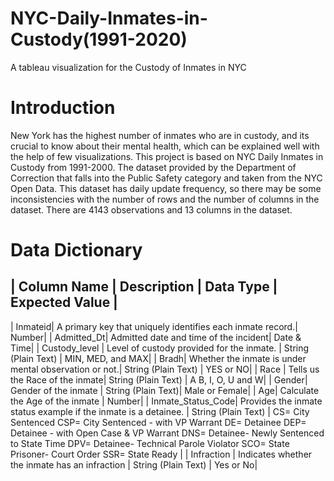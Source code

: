 # NYC-Daily-Inmates-in-Custody(1991-2020)
A tableau visualization for the Custody of Inmates in NYC
# Introduction
New York has the highest number of inmates who are in custody, and its crucial to know about their mental health, which can be explained well with the help of few visualizations. 
This project is based on NYC Daily Inmates in Custody from 1991-2000. 
The dataset provided by the Department of Correction that falls into the Public Safety category and taken from the NYC Open Data. 
This dataset has daily update frequency, so there may be some inconsistencies with the number of rows and the number of columns in the dataset. 
There are 4143 observations and 13 columns in the dataset. 

# Data Dictionary
| Column Name | Description | Data Type | Expected Value |
----------------------------------------------------------
| Inmateid| A primary key that uniquely identifies each inmate record.| Number|
| Admitted_Dt| Admitted date and time of the incident| Date & Time|
| Custody_level | Level of custody provided for the inmate. | String (Plain Text) | MIN, MED, and MAX|
| Bradh| Whether the inmate is under mental observation or not.| String (Plain Text) | YES or NO|
| Race | Tells us the Race of the inmate| String (Plain Text) | A B, I, O, U and W|
| Gender| Gender of the inmate | String (Plain Text)| Male or Female|
| Age| Calculate the Age of the inmate | Number|
| Inmate_Status_Code| Provides the inmate status example if the inmate is a detainee. | String (Plain Text) | CS= City Sentenced
CSP= City Sentenced - with VP Warrant
DE= Detainee
DEP= Detainee - with Open Case & VP Warrant
DNS= Detainee- Newly Sentenced to State Time
DPV= Detainee- Technical Parole Violator
SCO= State Prisoner- Court Order
SSR= State Ready |
| Infraction | Indicates whether the inmate has an infraction | String (Plain Text) | Yes or No|
